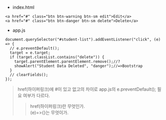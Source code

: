 * index.html
```
<a href="#" class="btn btn-warning btn-sm edit">Edit</a>
<a href="#" class="btn btn-danger btn-sm delete">Delete</a>
```
* app.js
```
document.querySelector("#student-list").addEventListener("click", (e) => {
  // e.preventDefault();
  target = e.target;
  if (target.classList.contains("delete")) {
    target.parentElement.parentElement.remove();//?
    showAlert("Student Data Deleted", "danger");//=>Bootstrap
  }
  // clearFields();
});
```
> href(하이퍼링크)에 #이 있고 없고의 차이로 app.js의 e.preventDefault(); 필요 여부가 다르다.
> >  href(하이퍼링크)란 무엇인가.    
> >  (e)=>{}는 무엇이가.